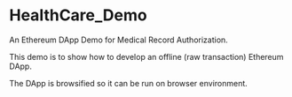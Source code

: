 # HealthCare_Demo
An Ethereum DApp Demo for Medical Record Authorization.

This demo is to show how to develop an offline (raw transaction) Ethereum DApp.

The DApp is browsified so it can be run on browser environment.
